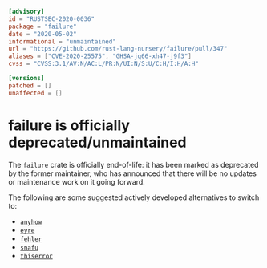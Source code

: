 ```toml
[advisory]
id = "RUSTSEC-2020-0036"
package = "failure"
date = "2020-05-02"
informational = "unmaintained"
url = "https://github.com/rust-lang-nursery/failure/pull/347"
aliases = ["CVE-2020-25575", "GHSA-jq66-xh47-j9f3"]
cvss = "CVSS:3.1/AV:N/AC:L/PR:N/UI:N/S:U/C:H/I:H/A:H"

[versions]
patched = []
unaffected = []
```

# failure is officially deprecated/unmaintained

The `failure` crate is officially end-of-life: it has been marked as deprecated
by the former maintainer, who has announced that there will be no updates or
maintenance work on it going forward.

The following are some suggested actively developed alternatives to switch to:

- [`anyhow`](https://crates.io/crates/anyhow)
- [`eyre`](https://crates.io/crates/eyre)
- [`fehler`](https://crates.io/crates/fehler)
- [`snafu`](https://crates.io/crates/snafu)
- [`thiserror`](https://crates.io/crates/thiserror)
